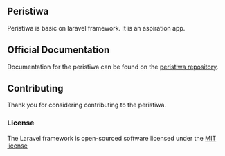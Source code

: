## Peristiwa

Peristiwa is basic on laravel framework. It is an aspiration app.

## Official Documentation

Documentation for the peristiwa can be found on the [peristiwa repository](http://github.com/dilbadil/peristiwa).

## Contributing

Thank you for considering contributing to the peristiwa.

### License

The Laravel framework is open-sourced software licensed under the [MIT license](http://opensource.org/licenses/MIT)
